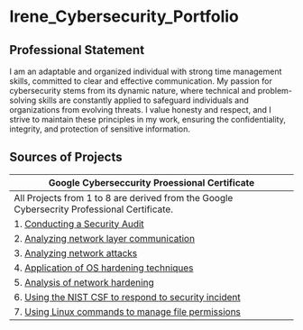 # Irene_Cybersecurity_Portfolio

## Professional Statement
I am an adaptable and organized individual with strong time management skills, committed to
clear and effective communication. My passion for cybersecurity stems from its dynamic nature,
where technical and problem-solving skills are constantly applied to safeguard individuals and
organizations from evolving threats. I value honesty and respect, and I strive to maintain these
principles in my work, ensuring the confidentiality, integrity, and protection of sensitive
information.

## Sources of Projects
| Google Cyberseccurity Proessional Certificate |
| --- |
| All Projects from 1 to 8 are derived from the Google Cybersecrity Professional Certificate. |
| 1. [Conducting a Security Audit](https://github.com/IreneMakonnen/Irene_Portfolio/blob/978bf68c3ade23312d2ebbb06111d5b2c9466a51/Google%20Cybersecurity%20Professional%20Certificate/1.%20Conducting%20a%20Security%20Audit.md) |
| 2. [Analyzing network layer communication](https://github.com/IreneMakonnen/Irene_Portfolio/blob/978bf68c3ade23312d2ebbb06111d5b2c9466a51/Google%20Cybersecurity%20Professional%20Certificate/2.%20Analyzing%20network%20layer%20communication.md) |
| 3. [Analyzing network attacks](https://github.com/IreneMakonnen/Irene_Portfolio/blob/978bf68c3ade23312d2ebbb06111d5b2c9466a51/Google%20Cybersecurity%20Professional%20Certificate/3.%20Analyzing%20network%20attacks.md) |
| 4. [Application of OS hardening techniques](https://github.com/IreneMakonnen/Irene_Portfolio/blob/978bf68c3ade23312d2ebbb06111d5b2c9466a51/Google%20Cybersecurity%20Professional%20Certificate/4.%20Application%20of%20OS%20hardening%20techniques.md) |
| 5. [Analysis of network hardening](https://github.com/IreneMakonnen/Irene_Portfolio/blob/978bf68c3ade23312d2ebbb06111d5b2c9466a51/Google%20Cybersecurity%20Professional%20Certificate/5.%20Analysis%20of%20network%20hardening.md) |
| 6. [Using the NIST CSF to respond to security incident](https://github.com/IreneMakonnen/Irene_Portfolio/blob/978bf68c3ade23312d2ebbb06111d5b2c9466a51/Google%20Cybersecurity%20Professional%20Certificate/6.%20Using%20NIST%20CSF%20to%20respond%20to%20security%20incident.md) |
| 7. [Using Linux commands to manage file permissions]() |